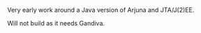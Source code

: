 Very early work around a Java version of Arjuna and JTA/J(2)EE.

Will not build as it needs Gandiva.
